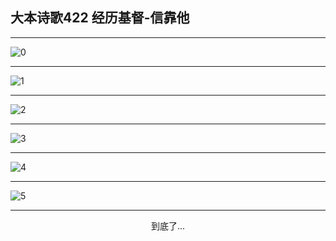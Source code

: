 
## 大本诗歌422 经历基督-信靠他
        
<div id="aplayer0"></div>

---

<img alt="0" data-original="https://cdn.jsdelivr.net/gh/k34869/shi/data/d0422/0">

---

<img alt="1" data-original="https://cdn.jsdelivr.net/gh/k34869/shi/data/d0422/1">

---

<img alt="2" data-original="https://cdn.jsdelivr.net/gh/k34869/shi/data/d0422/2">

---

<img alt="3" data-original="https://cdn.jsdelivr.net/gh/k34869/shi/data/d0422/3">

---

<img alt="4" data-original="https://cdn.jsdelivr.net/gh/k34869/shi/data/d0422/4">

---

<img alt="5" data-original="https://cdn.jsdelivr.net/gh/k34869/shi/data/d0422/5">

---

<p style="text-align: center">到底了...</p>

<script src="/js/dist-view.js"></script>

<script>
MAIN.id = 'd0422';
        
const ap0 = new APlayer({
    container: document.getElementById('aplayer0'),
    volume: 1,
    loop: 'none',
    preload: 'none',
    audio: [{
        name: '大本诗歌422.mp3',
        artist: '大本诗歌',
        url: 'https://res.wx.qq.com/voice/getvoice?mediaid=MzI0NTk3MDM5M18yMjQ3NDkyNjk5',
        cover: '/favicon'
    }]
});
</script>
